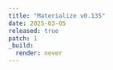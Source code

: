 ```yaml
---
title: "Materialize v0.135"
date: 2025-03-05
released: true
patch: 1
_build:
  render: never
---
```

